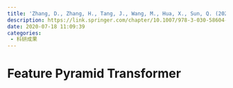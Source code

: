 ```yaml
---
title: 'Zhang, D., Zhang, H., Tang, J., Wang, M., Hua, X., Sun, Q. (2020). Feature Pyramid Transformer. In: Vedaldi, A., Bischof, H., Brox, T., Frahm, JM. (eds) Computer Vision – ECCV 2020. ECCV 2020. Lecture Notes in Computer Science(), vol 12373. Springer, Cham.'
description: https://link.springer.com/chapter/10.1007/978-3-030-58604-1_20
date: 2020-07-18 11:09:39
categories:
 - 科研成果
---
```

# Feature Pyramid Transformer